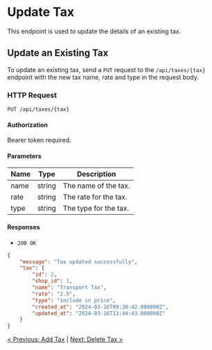 # Update Tax

This endpoint is used to update the details of an existing tax.

## Update an Existing Tax

To update an existing tax, send a `PUT` request to the `/api/taxes/{tax}` endpoint with the new tax name, rate and type in the request body.

### HTTP Request

`PUT /api/taxes/{tax}`

#### Authorization

Bearer token required.

#### Parameters

| Name | Type   | Description                |
|------|--------|----------------------------|
| name | string | The name of the tax.  |
| rate | string | The rate for the tax. |
| type | string | The type for the tax. |

#### Responses

- `200 OK`

```json
{
    "message": "Tax updated successfully",
    "tax": {
        "id": 2,
        "shop_id": 1,
        "name": "Transport Tax",
        "rate": "2.5",
        "type": "include in price",
        "created_at": "2024-03-16T09:38:42.000000Z",
        "updated_at": "2024-03-16T13:44:43.000000Z"
    }
}
```

[< Previous: Add Tax](/taxes-management/add-taxes.md) | [Next: Delete Tax >](/taxes-management/delete-taxes.md)